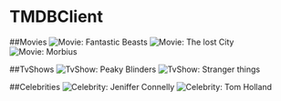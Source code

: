 # TMDBClient
##Movies
![Movie: Fantastic Beasts](readme_picx/fantastic-beasts.jpeg)
![Movie: The lost City](readme_picx/lost-city.jpeg)
![Movie: Morbius](readme_picx/morbius.jpeg)

##TvShows
![TvShow: Peaky Blinders](readme_picx/peaky.jpeg)
![TvShow: Stranger things](readme_picx/stranger-things.jpeg)

##Celebrities
![Celebrity: Jeniffer Connelly](readme_picx/jennifer-connelly.jpeg)
![Celebrity: Tom Holland](readme_picx/tom-holland.jpeg)

